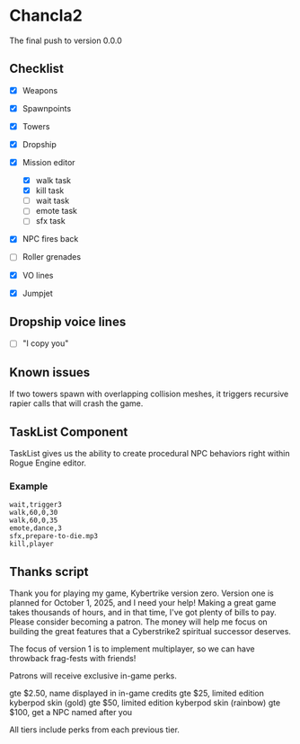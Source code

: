 # Chancla2

The final push to version 0.0.0

## Checklist

  * [x] Weapons
  * [x] Spawnpoints
  * [x] Towers
  * [x] Dropship
  * [x] Mission editor
    * [x] walk task
    * [x] kill task
    * [ ] wait task
    * [ ] emote task
    * [ ] sfx task
  * [x] NPC fires back
  * [ ] Roller grenades
  * [x] VO lines
  * [x] Jumpjet


## Dropship voice lines

  * [ ] "I copy you"

## Known issues

If two towers spawn with overlapping collision meshes, it triggers recursive rapier calls that will crash the game.

## TaskList Component

TaskList gives us the ability to create procedural NPC behaviors right within Rogue Engine editor.

### Example

```csv
wait,trigger3
walk,60,0,30
walk,60,0,35
emote,dance,3
sfx,prepare-to-die.mp3
kill,player
```


## Thanks script

Thank you for playing my game, Kybertrike version zero. Version one is planned for October 1, 2025, and I need your help! Making a great game takes thousands of hours, and in that time, I've got plenty of bills to pay. Please consider becoming a patron. The money will help me focus on building the great features that a Cyberstrike2 spiritual successor deserves.

The focus of version 1 is to implement multiplayer, so we can have throwback frag-fests with friends!

Patrons will receive exclusive in-game perks.

gte $2.50, name displayed in in-game credits
gte $25, limited edition kyberpod skin (gold)
gte $50, limited edition kyberpod skin (rainbow)
gte $100, get a NPC named after you

All tiers include perks from each previous tier.